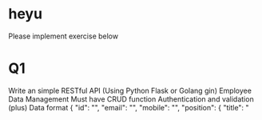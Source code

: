 # heyu

Please implement exercise below


Q1
===
Write an simple RESTful API (Using Python Flask or Golang gin)
Employee Data Management
Must have CRUD function
Authentication and validation (plus)
Data format
{
    "id": "<username>",
    "email": "<email>",
    "mobile": "<mobile>",
    "position": {
        "title": "<title>",
        "department": "<department>"
    }
}
  
程式的部份我寫的少，主要還是做系統部份的多<BR>
這題我會上網找一個來抄抄改改，目前粗看會是這個 (因PYTHON相對熟悉)<BR>
https://dev.to/paurakhsharma/flask-rest-api-part-0-setup-basic-crud-api-4650<BR>
然後  我會確認ID重覆是不是有問題 (username不一定是唯一的)<BR>
如果要改可能再加個UID 做為唯一值，或者要把ID+MOBILE做成唯一值<BR>
  <BR>
看貴司的職務說明也應是偏系統，可能的話，我們來聊聊<BR>
- 監控
- 高可用
- 系統管理等等等<BR>
如果是我誤會了，這職務要寫很多的CODE，那我放棄<BR>
  
Q2
===
Build your application to container images and manage your service with docker-compose
Dockerfile
docker-compose.yml

這題應是承接上面<BR>
所以他解題是下一個BASE IMAGE，然後把 環境佈好，把FLASK 與API CODE丟上去跑<BR> 
用dockerfile寫成固定的設定檔，變成一個自訂的IMAGE<BR>
https://medium.com/bb-tutorials-and-thoughts/how-to-dockerize-the-python-rest-api-with-flask-library-d2b51dd4a0ae<BR>
粗粗看我會抄這個來改  (之所以是粗粗看，是系統建置過程中，先求有，再求好，也許未來我會改架構以優化或符合新需求)<BR>
並在dockerfile中加一段動作 git clone / pull Q1的程式碼<BR>
PS下
- 如果是做到要上線的產品，那粗粗看的過程會有重覆的驗證，確保程式上線，上版，更新等的事項能符合預期
- 這段做出來的image我會給他專案名稱加功能的關鍵字在其中，因為很多專案很多IMAGE時，要確認人員的動作正確，會需要一些管理的功夫，命名就是其中一環<BR>
<BR>

再用dockecompose寫成固定的設定檔<BR>
https://docs.docker.com/compose/gettingstarted/<BR>
一樣找一個來抄抄改改<BR>
再看怎啟程式 docker compose up -d (可能寫 init.d rc.local  or systemd ，在規範上 我定義程式的啟用一定要在開機時能自動運行，這樣基本有2個好處，1是不會忘記這台是跑什麼的東東，跑很多時也不會缺漏或錯置，2是可能供一線人員放大絕，在服務異常處理不行時，可以重啟機器)<BR>


Q3
===
Upload your git repository to public github and must have content below
app                   # application location
.env.example
Dockerfile
docker-compose.yml
README.md             # How to use
Note
We will clone your git repository and verify in local dev environment
<BR>
我沒有CODE，只有思維如上所述，如果不合適，我很抱歉<BR>
